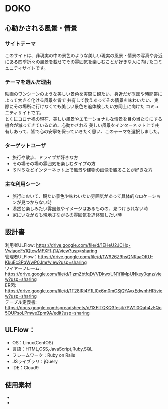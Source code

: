 # DOKO

## 心動かされる風景・情景
### サイトテーマ
このサイトは、非現実の中の景色のような美しい現実の風景・情景の写真や身近にある四季折々の風景を載せてその雰囲気を楽しむことが好きな人に向けたコミュニティサイトです。

### テーマを選んだ理由
映画のワンシーンのような美しい景色を実際に観たい、身近だが季節や時間帯によって大きく化ける風景を皆で
共有して教えあってその情景を味わいたい、実際にその場所に行けなくても美しい景色を追体験したい方同士に向けた
コミュニティサイトです。<br>
とくにコロナ禍の現在、美しい風景やエモーショナルな情景を目の当たりにする機会が減ってきているため、心動かされる
美しい風景をインターネット上で共有しあって、皆で心の安寧を保っていきたく思い、このテーマを選択しました。


### ターゲットユーザ
- 旅行や散歩、ドライブが好きな方
- その場その場の雰囲気を楽しむタイプの方
- ＳＮＳなどインターネット上で風景や建物の画像を観ることが好きな方

### 主な利用シーン
- 旅行において、観たい景色や味わいたい雰囲気があって具体的なロケーションが見つからない時
- 漠然と楽しみたい雰囲気やイメージはあるものの、見つけられない時
- 家にいながらも現地さながらの雰囲気を追体験したい時

## 設計書
利用者ULFlow: https://drive.google.com/file/d/1EHeU2JCHq-VwiaoeFs1QtewMFXFl-j1J/view?usp=sharing <br>
管理者ULFlow：https://drive.google.com/file/d/1W926Z9hsQNRaaOKU-KkuEc3PqWwP0Jmr/view?usp=sharing <br>
ワイヤーフレーム: https://drive.google.com/file/d/1IzmZbtfqDVVDkwxUN1t1iMpUNkey0qnz/view?usp=sharing <br>
ER図: https://drive.google.com/file/d/1T28IRi4Y1LI0x6m0mCSjQYAvxEdwnhHR/view?usp=sharing <br>
テーブル定義書: https://docs.google.com/spreadsheets/d/1XFlTQKQ3fesjk7PW1l0Qah4z5Qo5OUPsoLPmweZpm9A/edit?usp=sharing <br>

## ULFlow：
- OS：Linux(CentOS)
- 言語：HTML,CSS,JavaScript,Ruby,SQL
- フレームワーク：Ruby on Rails
- JSライブラリ：jQuery
- IDE：Cloud9

## 使用素材
-
-